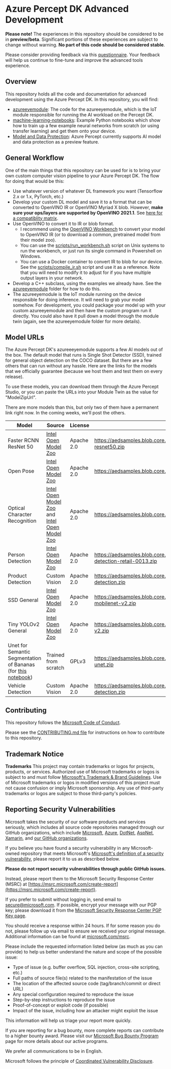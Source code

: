# Azure Percept DK Advanced Development

**Please note!** The experiences in this repository should be considered to be in **preview/beta**.
Significant portions of these experiences are subject to change without warning. **No part of this code should be considered stable**.

Please consider providing feedback
via this [questionnaire](https://forms.office.com/Pages/ResponsePage.aspx?id=v4j5cvGGr0GRqy180BHbRzoJxrXKT0dEvfQyxsA0h8lUMzE0V0pCTFU4UUVSS0xTRUtNT0hZSEs1Ry4u).
Your feedback will help us continue to fine-tune and improve the advanced tools experience.

## Overview

This repository holds all the code and documentation for advanced development using the Azure Percept DK.
In this repository, you will find:

* [azureeyemodule](azureeyemodule/README.md): The code for the azureeyemodule, which is the IoT module responsible for running the AI workload
  on the Percept DK.
* [machine-learning-notebooks](machine-learning-notebooks/README.md): Example Python notebooks which show how to train up a
  few example neural networks from scratch (or using transfer learning) and get them onto your device.
* [Model and Data Protection](secured_locker/secured-locker-overview.md): Azure Percept currently supports AI model and data protection as a preview feature.

## General Workflow

One of the main things that this repository can be used for is to bring your own custom computer vision pipeline
to your Azure Percept DK. The flow for doing that would be this:

* Use whatever version of whatever DL framework you want (Tensorflow 2.x or 1.x, PyTorch, etc.)
* Develop your custom DL model and save it to a format that can be converted to OpenVINO IR or OpenVINO Myriad X blob.
  However, **make sure your ops/layers are supported by OpenVINO 2021.1**.
  See [here for a compatiblity matrix](https://docs.openvinotoolkit.org/2021.1/openvino_docs_MO_DG_prepare_model_Supported_Frameworks_Layers.html).
* Use OpenVINO to convert it to IR or blob format.
  - I recommend using the [OpenVINO Workbench](https://docs.openvinotoolkit.org/2021.1/workbench_docs_Workbench_DG_Introduction.html)
    to convert your model to OpenVINO IR (or to download a common, pretrained model from their model zoo).
  - You can use the [scripts/run_workbench.sh](scripts/run_workbench.sh) script on Unix systems to run the workbench, or just
    run its single command in Powershell on Windows.
  - You can use a Docker container to convert IR to blob for our device. See the [scripts/compile_ir.sh](scripts/compile_ir.sh) script
    and use it as a reference. Note that you will need to modify it to adjust for if you have multiple output layers in your network.
* Develop a C++ subclass, using the examples we already have. See the [azureeyemodule](azureeyemodule/README.md) folder for how to do this.
* The azureeyemodule is the IoT module running on the device responsible for doing inference. It will need to grab your model somehow. For development,
  you could package your model up with your custom azureeyemodule and then have the custom program run it directly. You could also
  have it pull down a model through the module twin (again, see the azureeyemodule folder for more details).

## Model URLs

The Azure Percept DK's azureeeyemodule supports a few AI models out of the box. The default model that runs is Single Shot Detector (SSD),
trained for general object detection on the COCO dataset. But there are a few others that can run without any hassle. Here are the links
for the models that we officially guarantee (because we host them and test them on every release).

To use these models, you can download them through the Azure Percept Studio, or you can paste the URLs into your Module Twin
as the value for "ModelZipUrl".

There are more models than this, but only two of them have a permanent link right now. In the coming weeks,
we'll post the others.

| Model            | Source            | License           | URL                    |
|------------------|-------------------|-------------------|------------------------|
| Faster RCNN ResNet 50 | [Intel Open Model Zoo](https://docs.openvinotoolkit.org/latest/omz_models_public_faster_rcnn_resnet50_coco_faster_rcnn_resnet50_coco.html) | Apache 2.0 | https://aedsamples.blob.core.windows.net/vision/aeddevkitnew/faster-rcnn-resnet50.zip |
| Open Pose        | [Intel Open Model Zoo](https://docs.openvinotoolkit.org/latest/omz_models_intel_human_pose_estimation_0001_description_human_pose_estimation_0001.html) | Apache 2.0 | https://aedsamples.blob.core.windows.net/vision/aeddevkitnew/openpose.zip |
| Optical Character Recognition | [Intel Open Model Zoo](https://docs.openvinotoolkit.org/2021.1/omz_models_intel_text_detection_0004_description_text_detection_0004.html) and [Intel Open Model Zoo](https://docs.openvinotoolkit.org/2021.1/omz_models_intel_text_recognition_0012_description_text_recognition_0012.html) | Apache 2.0 | https://aedsamples.blob.core.windows.net/vision/aeddevkitnew/ocr.zip |
| Person Detection | [Intel Open Model Zoo](https://docs.openvinotoolkit.org/latest/omz_models_intel_person_detection_retail_0013_description_person_detection_retail_0013.html) | Apache 2.0 | https://aedsamples.blob.core.windows.net/vision/aeddevkitnew/person-detection-retail-0013.zip |
| Product Detection | Custom Vision | Apache 2.0 | https://aedsamples.blob.core.windows.net/vision/aeddevkitnew/product-detection.zip |
| SSD General      | [Intel Open Model Zoo](https://docs.openvinotoolkit.org/latest/omz_models_public_ssdlite_mobilenet_v2_ssdlite_mobilenet_v2.html) | Apache 2.0 |https://aedsamples.blob.core.windows.net/vision/aeddevkitnew/ssdlite-mobilenet-v2.zip
| Tiny YOLOv2 General | [Intel Open Model Zoo](https://docs.openvinotoolkit.org/latest/omz_models_public_yolo_v2_tiny_tf_yolo_v2_tiny_tf.html) | Apache 2.0 | https://aedsamples.blob.core.windows.net/vision/aeddevkitnew/tiny-yolo-v2.zip |
| Unet for Semantic Segmentation of Bananas (for [this notebook](./machine-learning-notebooks/train-from-scratch/SemanticSegmentationUNet.ipynb)) | Trained from scratch | GPLv3 | https://aedsamples.blob.core.windows.net/vision/aeddevkitnew/binary-unet.zip |
| Vehicle Detection | Custom Vision | Apache 2.0 | https://aedsamples.blob.core.windows.net/vision/aeddevkitnew/vehicle-detection.zip |

## Contributing

This repository follows the [Microsoft Code of Conduct](https://opensource.microsoft.com/codeofconduct).

Please see the [CONTRIBUTING.md file](CONTRIBUTING.md) for instructions on how to contribute to this repository.

## Trademark Notice

**Trademarks** This project may contain trademarks or logos for projects, products, or services. Authorized use of
Microsoft trademarks or logos is subject to and must follow [Microsoft's Trademark & Brand Guidelines](https://www.microsoft.com/en-us/legal/intellectualproperty/trademarks/usage/general).
Use of Microsoft trademarks or logos in modified versions of this project must not cause confusion or imply Microsoft sponsorship.
Any use of third-party trademarks or logos are subject to those third-party's policies.

## Reporting Security Vulnerabilities

Microsoft takes the security of our software products and services seriously, which includes all source code repositories managed through
our GitHub organizations, which include [Microsoft](https://github.com/Microsoft), [Azure](https://github.com/Azure),
[DotNet](https://github.com/dotnet), [AspNet](https://github.com/aspnet), [Xamarin](https://github.com/xamarin),
and [our GitHub organizations](https://opensource.microsoft.com/).

If you believe you have found a security vulnerability in any Microsoft-owned repository that
meets Microsoft's [Microsoft's definition of a security vulnerability](https://docs.microsoft.com/en-us/previous-versions/tn-archive/cc751383(v=technet.10)),
please report it to us as described below.

**Please do not report security vulnerabilities through public GitHub issues.**

Instead, please report them to the Microsoft Security Response Center (MSRC) at [https://msrc.microsoft.com/create-report](https://msrc.microsoft.com/create-report).

If you prefer to submit without logging in, send email to [secure@microsoft.com](mailto:secure@microsoft.com).
If possible, encrypt your message with our PGP key; please download it from
the [Microsoft Security Response Center PGP Key page](https://www.microsoft.com/en-us/msrc/pgp-key-msrc).

You should receive a response within 24 hours. If for some reason you do not, please follow up via email to ensure
we received your original message. Additional information can be found at [microsoft.com/msrc](https://www.microsoft.com/msrc).

Please include the requested information listed below (as much as you can provide) to help us better understand the nature and scope of the possible issue:

  * Type of issue (e.g. buffer overflow, SQL injection, cross-site scripting, etc.)
  * Full paths of source file(s) related to the manifestation of the issue
  * The location of the affected source code (tag/branch/commit or direct URL)
  * Any special configuration required to reproduce the issue
  * Step-by-step instructions to reproduce the issue
  * Proof-of-concept or exploit code (if possible)
  * Impact of the issue, including how an attacker might exploit the issue

This information will help us triage your report more quickly.

If you are reporting for a bug bounty, more complete reports can contribute to a higher
bounty award. Please visit our [Microsoft Bug Bounty Program](https://microsoft.com/msrc/bounty) page for more details about our active programs.

We prefer all communications to be in English.

Microsoft follows the principle of [Coordinated Vulnerability Disclosure](https://www.microsoft.com/en-us/msrc/cvd).
